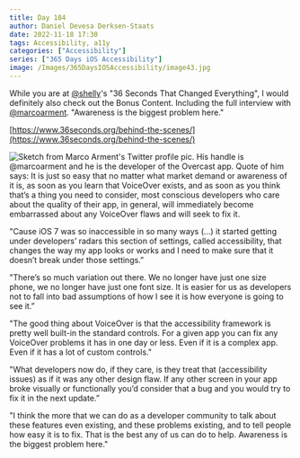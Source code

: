 ```yaml
---
title: Day 184
author: Daniel Devesa Derksen-Staats
date: 2022-11-18 17:30
tags: Accessibility, a11y
categories: ["Accessibility"]
series: ["365 Days iOS Accessibility"]
image: /Images/365DaysIOSAccessibility/image43.jpg
---
```


While you are at [@shelly](https://twitter.com/shelly)'s "36 Seconds That Changed Everything", I would definitely also check out the Bonus Content. Including the full interview with [@marcoarment](https://twitter.com/marcoarment). "Awareness is the biggest problem here." 

[https://www.36seconds.org/behind-the-scenes/](https://www.36seconds.org/behind-the-scenes/)

![Sketch from Marco Arment's Twitter profile pic. His handle is @marcoarment and he is the developer of the Overcast app. Quote of him says: It is just so easy that no matter what market demand or awareness of it is, as soon as you learn that VoiceOver exists, and as soon as you think that’s a thing you need to consider, most conscious developers who care about the quality of their app, in general, will immediately become embarrassed about any VoiceOver flaws and will seek to fix it.](/Images/365DaysIOSAccessibility/image43.jpg)

"Cause iOS 7 was so inaccessible in so many ways (...) it started getting under developers’ radars this section of settings, called accessibility, that changes the way my app looks or works and I need to make sure that it doesn’t break under those settings.”

"There’s so much variation out there. We no longer have just one size phone, we no longer have just one font size. It is easier for us as developers not to fall into bad assumptions of how I see it is how everyone is going to see it.”

"The good thing about VoiceOver is that the accessibility framework is pretty well built-in the standard controls. For a given app you can fix any VoiceOver problems it has in one day or less. Even if it is a complex app. Even if it has a lot of custom controls."

"What developers now do, if they care, is they treat that (accessibility issues) as if it was any other design flaw. If any other screen in your app broke visually or functionally you’d consider that a bug and you would try to fix it in the next update.”

"I think the more that we can do as a developer community to talk about these features even existing, and these problems existing, and to tell people how easy it is to fix. That is the best any of us can do to help. Awareness is the biggest problem here."









